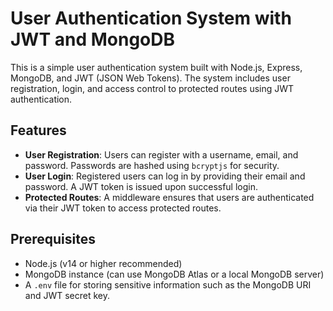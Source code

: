 # User Authentication System with JWT and MongoDB

This is a simple user authentication system built with Node.js, Express, MongoDB, and JWT (JSON Web Tokens). The system includes user registration, login, and access control to protected routes using JWT authentication.

## Features

- **User Registration**: Users can register with a username, email, and password. Passwords are hashed using `bcryptjs` for security.
- **User Login**: Registered users can log in by providing their email and password. A JWT token is issued upon successful login.
- **Protected Routes**: A middleware ensures that users are authenticated via their JWT token to access protected routes.

## Prerequisites

- Node.js (v14 or higher recommended)
- MongoDB instance (can use MongoDB Atlas or a local MongoDB server)
- A `.env` file for storing sensitive information such as the MongoDB URI and JWT secret key.

